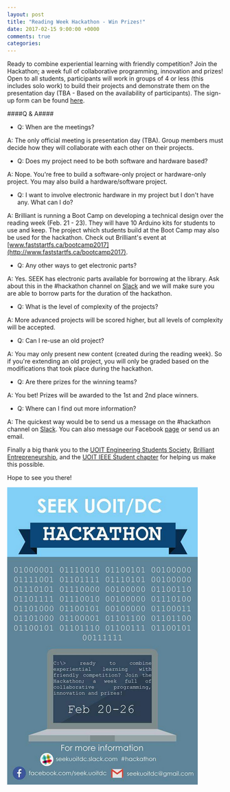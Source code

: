```yaml
---
layout: post
title: "Reading Week Hackathon - Win Prizes!"
date: 2017-02-15 9:00:00 +0000
comments: true
categories: 
---
```


Ready to combine experiential learning with friendly competition? Join the Hackathon; a week full of collaborative programming, innovation
and prizes! Open to all students, participants will work in groups of 4 or less \(this includes solo work\) to build their projects and
demonstrate them on the presentation day \(TBA - Based on the availability of participants\). 
The sign-up form can be found [here](https://docs.google.com/forms/d/e/1FAIpQLSfBI-jNmhFrH-50owFQ6dbGKdUAQg_cqbtdIlTAAuYRJUUfpw/viewform).

####Q & A####

- Q: When are the meetings?

A: The only official meeting is presentation day (TBA). Group members must decide how they will collaborate with each other on their projects.

- Q: Does my project need to be both software and hardware based?

A: Nope. You're free to build a software-only project or hardware-only project. You may also build a hardware/software project.

- Q: I want to involve electronic hardware in my project but I don't have any. What can I do?

A: Brilliant is running a Boot Camp on developing a technical design over the reading week \(Feb. 21 - 23\). They will have 10 Arduino kits for students to use and keep.
The project which students build at the Boot Camp may also be used for the hackathon. Check out Brilliant's event at [www.faststartfs.ca/bootcamp2017](http://www.faststartfs.ca/bootcamp2017).

- Q: Any other ways to get electronic parts?

A: Yes. SEEK has electronic parts available for borrowing at the library. Ask about this in the \#hackathon channel on [Slack](https://seekuoitdc.slack.com) and we will make
sure you are able to borrow parts for the duration of the hackathon.

- Q: What is the level of complexity of the projects?

A: More advanced projects will be scored higher, but all levels of complexity will be accepted.

- Q: Can I re-use an old project?

A: You may only present new content \(created during the reading week\). So if you're extending an old project, you will only be graded based on the modifications that took place during the hackathon.

- Q: Are there prizes for the winning teams?

A: You bet! Prizes will be awarded to the 1st and 2nd place winners.

- Q: Where can I find out more information?

A: The quickest way would be to send us a message on the \#hackathon channel on [Slack](https://seekuoitdc.slack.com). You can also message our Facebook [page](https://www.facebook.com/seek.uoitdc) or send us an email.


Finally a big thank you to the [UOIT Engineering Students Society](https://www.facebook.com/uoitengsoc), [Brilliant Entrepreneurship](https://www.facebook.com/uoitbrilliant), and the [UOIT IEEE Student chapter](https://www.facebook.com/IEEEStudentBranchUOIT) for helping us make this possible.

Hope to see you there!

![/images/2017-02-15-hackathon-reading-week-2017/hackathon_poster.png](/images/2017-02-15-hackathon-reading-week-2017/hackathon_poster.png)



